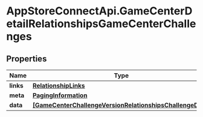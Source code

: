 # AppStoreConnectApi.GameCenterDetailRelationshipsGameCenterChallenges

## Properties

Name | Type | Description | Notes
------------ | ------------- | ------------- | -------------
**links** | [**RelationshipLinks**](RelationshipLinks.md) |  | [optional] 
**meta** | [**PagingInformation**](PagingInformation.md) |  | [optional] 
**data** | [**[GameCenterChallengeVersionRelationshipsChallengeData]**](GameCenterChallengeVersionRelationshipsChallengeData.md) |  | [optional] 


